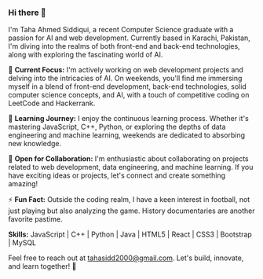 ### Hi there 👋


I'm Taha Ahmed Siddiqui, a recent Computer Science graduate with a passion for AI and web development. Currently based in Karachi, Pakistan, I'm diving into the realms of both front-end and back-end technologies, along with exploring the fascinating world of AI.

🚀 **Current Focus:**
I'm actively working on web development projects and delving into the intricacies of AI. On weekends, you'll find me immersing myself in a blend of front-end development, back-end technologies, solid computer science concepts, and AI, with a touch of competitive coding on LeetCode and Hackerrank.

🧠 **Learning Journey:**
I enjoy the continuous learning process. Whether it's mastering JavaScript, C++, Python, or exploring the depths of data engineering and machine learning, weekends are dedicated to absorbing new knowledge.

🤝 **Open for Collaboration:**
I'm enthusiastic about collaborating on projects related to web development, data engineering, and machine learning. If you have exciting ideas or projects, let's connect and create something amazing!

⚡ **Fun Fact:**
Outside the coding realm, I have a keen interest in football, not just playing but also analyzing the game. History documentaries are another favorite pastime.

**Skills:**
JavaScript | C++ | Python | Java | HTML5 | React | CSS3 | Bootstrap | MySQL 

Feel free to reach out at tahasidd2000@gmail.com. Let's build, innovate, and learn together! 🌟

